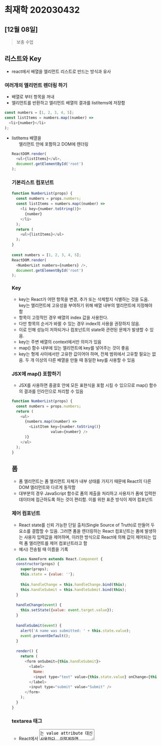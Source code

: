 # 최재학 202030432
## [12월 08일]
> 보충 수업
## 리스트와 Key
- react에서 배열을 엘리먼트 리스트로 만드는 방식과 유사
### 여러개의 엘리먼트 렌더링 하기
- 배열로 부터 항목을 꺼내 <li> 엘리먼트를 반환하고 엘리먼트 배열의 결과를 listItems에 저장함
```js
const numbers = [1, 2, 3, 4, 5];
const listItems = numbers.map((number) =>
  <li>{number}</li>
);
```
- listItems 배열을 <ul> 엘리먼트 안에 포함하고 DOM에 렌더링
```js
ReactDOM.render(
  <ul>{listItems}</ul>,
  document.getElementById('root')
);
```

### 기본리스트 컴포넌트
``` js
function NumberList(props) {
  const numbers = props.numbers;
  const listItems = numbers.map((number) =>
    <li key={number.toString()}>
      {number}
    </li>
  );
  return (
    <ul>{listItems}</ul>
  );
}

const numbers = [1, 2, 3, 4, 5];
ReactDOM.render(
  <NumberList numbers={numbers} />,
  document.getElementById('root')
);
```
### Key
- key는 React가 어떤 항목을 변경, 추가 또는 삭제할지 식별하는 것을 도움. key는 엘리먼트에 고유성을 부여하기 위해 배열 내부의 엘리먼트에 지정해야 함
- 항목이 고정적인 경우 배열의 index  값을 사용한다.
- 다만 항목의 순서가 바뀔 수 있는 경우 index의 사용을 권장하지 않음.
- 이로 인해 성능이 저하되거나 컴포넌트의 state와 관련된 문제가 발생할 수 있음.
- key는 주변 배열의 context에서만 의미가 있음
- map() 함수 내부에 있는 엘리먼트에 key를 넣어주는 것이 좋음
- key는 형제 사이에서만 고유한 값이어야 하며, 전체 범위에서 고유할 필요는 없음. 두 개 이상의 다른 배열을 만들 때 동일한 key를 사용할 수 있음

### JSX에 map() 포함하기
- JSX를 사용하면 중괄호 안에 모든 표현식을 포함 시킬 수 있으므로 map() 함수의 결과를 인라인으로 처리할 수 있음
```js
function NumberList(props) {
  const numbers = props.numbers;
  return (
    <ul>
      {numbers.map((number) =>
        <ListItem key={number.toString()}
                  value={number} />
      )}
    </ul>
  );
}
```
## 폼
- 폼 엘리먼트는 폼 엘리먼트 자체가 내부 상태를 가지기 때문에 React의 다른 DOM 엘리먼트와 다르게 동작함
- 대부분의 경우 JavaScript 함수로 폼의 제출을 처리하고 사용자가 폼에 입력한 데이터에 접근하도록 하는 것이 편리함. 이를 위한 표준 방식이 제어 컴포넌트

### 제어 컴포넌트
- React state를 신뢰 가능한 단일 출처(Single Source of Truth)로 만들어 두 요소를 결합할 수 있음. 그러면 폼을 렌더링하는 React 컴포넌트는 폼에 발생하는 사용자 입력값을 제어하며, 이러한 방식으로 React에 의해 값이 제어되는 입력 폼 엘리먼트를 제어 컴포넌트라고 함
- 예시) 전송될 때 이름을 기록
``` js
  class NameForm extends React.Component {
  constructor(props) {
    super(props);
    this.state = {value: ''};

    this.handleChange = this.handleChange.bind(this);
    this.handleSubmit = this.handleSubmit.bind(this);
  }

  handleChange(event) {
    this.setState({value: event.target.value});
  }

  handleSubmit(event) {
    alert('A name was submitted: ' + this.state.value);
    event.preventDefault();
  }

  render() {
    return (
      <form onSubmit={this.handleSubmit}>
        <label>
          Name:
          <input type="text" value={this.state.value} onChange={this.handleChange} />
        </label>
        <input type="submit" value="Submit" />
      </form>
    );
  }
}
```
### textarea 태그
- React에서 <textarea>는 value attribute 대신 사용한다. 이렇게하면 <textarea>를 사용하는 폼은 한 줄 입력을 사용하는 폼과 비슷하게 작성할 수 있다.

### select 태그
- HTML에서 <select>는 드롭다운 목록을 만든다.
- react에서는 selected 어트리뷰트를 사용하는 대신 최상단 select태그에 value 어트리뷰트를 사용한다. 한 곳에서 업데이트만 하면 되기 때문에 제어 컴포넌트에서 사용하기 더 편하다.

### file input 태그
- 값이 읽기 전용이기 때문에 React에서는 비제어 컴포넌트임

### 제어되는 Input Null 값
- 제어 컴포넌트에 value prop을 지정하면 의도하지 않는 한 사용자가 변경할 수 없음

## State 끌어올리기


## [12월 01일]
> state와 생명주기, 이벤트 처리
## Clock 컴포넌트 재사용하고 캡슐화
``` js
function Clock(props) {
  return (
    <div>
      <h1>Hello, world!</h1>
      <h2>It is {props.date.toLocaleTimeString()}.</h2>
    </div>
  );
}

function tick() {
  ReactDOM.render(
    <Clock date={new Date()} />,
    document.getElementById('root')
  );
}

setInterval(tick, 1000);
```
- Clock이 갱신되도록 하려면 Clock 컴포넌트에 'state'를 추가
```js
ReactDOM.render(
  <Clock />,
  document.getElementById('root')
);
```
- state는 props와 유사하지만, 비공개이며 컴포넌트에 의해 완전히 제어됨
### 함수에서 클래스로 변환
1. React.Component를 확장하는 동일한 이름의 ES6 class를 생성
2. render()라고 불리는 빈 메서드를 추가.
3. 함수의 내용을 render() 메서드 안으로 옮김
4. render() 내용 안에 있는 props를 this.props로 변경
5. 남아있는 빈 함수 선언을 삭제
```js
class Clock extends React.Component {
  render() {
    return (
      <div>
        <h1>Hello, world!</h1>
        <h2>It is {this.props.date.toLocaleTimeString()}.</h2>
      </div>
    );
  }
}
```
- this는 super props와 구별하기 위해 사용

### 클래스에 로컬 state 추가
1. render() 메서드 안에 있는 this.props.date를 this.state.date로 변경
2. 초기 this.state를 지정하는 class constructor를 추가
3. <Clock /> 요소에서 date prop을 삭제

```js
class Clock extends React.Component {
  constructor(props) {
    super(props);
    this.state = {date: new Date()}; // 2
  }

  render() {
    return (
      <div>
        <h1>Hello, world!</h1>
        <h2>It is {this.state.date.toLocaleTimeString()}.</h2> // 1
      </div>
    );
  }
}

ReactDOM.render(
  <Clock />, // 3
  document.getElementById('root')
);
```
- 클래스 컴포넌트는 항상 props로 기본 constructor를 호출해야 함

### 시간 갱신을 위해 생명주기 메서드를 클래스에 추가

- 많은 컴포넌트가 있는 애플리케이션에서 컴포넌트가 삭제될 때 해당 컴포넌트가 사용 중이던 리소스를 확보하는 것이 중요
- Clock이 처음 DOM에 렌더링 될 때마다 타이머를 설정하려고 함. 이것을 React에서 “마운팅”이라고 함
- Clock에 의해 생성된 DOM이 삭제될 때마다 타이머를 해제하려고 함. 이것은 React에서 “언마운팅”이라고 함
- Clock 컴포넌트가 매초 작동하도록 하는 tick()이라는 메서드를 구현함. 컴포넌트 로컬 state를 업데이트하기 위해 this.setState()를 사용
``` js
class Clock extends React.Component {
  constructor(props) {
    super(props);
    this.state = {date: new Date()};
  }

  componentDidMount() {
    this.timerID = setInterval(
      () => this.tick(),
      1000
    );
  }

  componentWillUnmount() {
    clearInterval(this.timerID);
  }

  tick() {
    this.setState({
      date: new Date()
    });
  }

  render() {
    return (
      <div>
        <h1>Hello, world!</h1>
        <h2>It is {this.state.date.toLocaleTimeString()}.</h2>
      </div>
    );
  }
}
```
- componentDidMount() 메서드는 컴포넌트 출력물이 DOM에 렌더링 된 후에 실행됨

#### 메서드 호출 순서 요약
1. ```<Clock />``` 가 ReactDOM.render()로 전달되었을 때  React는 Clock 컴포넌트의 constructor를 호출함. Clock이 현재 시각을 표시해야 하기 때문에 현재 시각이 포함된 객체로 this.state를 초기화함.
2. React는 Clock 컴포넌트의 render() 메서드를 호출하고 이를 통해 React는 화면에 표시되어야 할 내용을 알게 됨. 그 다음 React는 Clock의 렌더링 출력값을 일치시키기 위해 DOM을 업데이트함.
3. Clock 출력값이 DOM에 삽입되면, React는 componentDidMount() 생명주기 메서드를 호출하고 그 안에서 Clock 컴포넌트는 매초 컴포넌트의 tick() 메서드를 호출하기 위한 타이머를 설정하도록 브라우저에 요청함
4. 매초 브라우저가 tick() 메서드를 호출함. 그 안에서 Clock 컴포넌트는 setState()에 현재 시각을 포함하는 객체를 호출하면서 UI 업데이트를 진행. setState() 호출 덕분에 React는 state가 변경된 것을 인지하고 화면에 표시될 내용을 알아내기 위해 render() 메서드를 다시 호출함. 이 때 render() 메서드 안의 this.state.date가 달라지고 렌더링 출력값은 업데이트된 시각을 포함함. React는 이에 따라 DOM을 업데이트
5. Clock 컴포넌트가 DOM으로부터 한 번이라도 삭제된 적이 있다면 React는 타이머를 멈추기 위해 componentWillUnmount() 생명주기 메서드를 호출

### setSTate에 대한 3가지
- 직접 State를 수정하면 안됨. 대신 setState를 사용. this.state를 지정할 수 있는 유일한 곳은 생성자 뿐임
- state 업데이트는 비동기적일 수도 있음
- React는 성능을 위해 여러 setState() 호출을 단일 업데이트로 한꺼번에 처리할 있음. this.props와 this.state가 비동기적으로 업데이트될 수 있기 때문에 다음 state를 계산할 때 해당 값에 의존해서는 안됨.(this 사용X)
- state 업데이는 병합됨(덮여 쓰인다)

### 데이터는 아래로 흐른다(부모(super) -> 자식(sub))
- 컴포넌트는 자신의 state를 자식 컴포넌트에 props로 전달할 수 있음.

### React 앱에서 컴포넌트가 유상태 또는 무상태에 대한 것은 시간이 지남에 따라 변경될 수 있는 구현 세부 사항으로 간주
- 유상태(stateful): state가 있는 컴포넌트, Stateful 컴포넌트는 늘 클래스 컴포넌트이며,  생성자에서 초기화되는 state가 있음.
- 무상태(stateless): state가 없는 컴포넌트, stateless 컴포넌트 작성 시 최대한 state를 사용하지 않도록 컴포넌트를 구현해야 버그 수정이나 유지보수가 쉬워짐

## 이벤트 처리
- React의 이벤트는 소문자 대신 캐멀 케이스(camelCase)를 사용
- JSX를 사용하여 문자열이 아닌 함수로 이벤트 핸들러를 전달
- React에서는 false를 반환해도 기본 동작을 방지할 수 없음. 반드시 preventDefault를 명시적으로 호출해야 함
- React를 사용할 때 DOM 엘리먼트가 생성된 후 리스너를 추가하기 위해 addEventListener를 호출할 필요없음. 대신, 엘리먼트가 처음 렌더링될 때 리스너를 제공하면 됨

## 조건부 렌더링
- React에서 조건부 렌더링은 JavaScript에서의 조건 처리와 같이 동작
### 엘리먼트 변수
- 엘리먼트를 저장하기 위해 변수사용, 출력의 다른 부분은 변하지 않은 채로 컴포넌트의 일부를 조건부로 렌더링 할 수 있음
### 논리 && 연산자로 If를 인라인으로 표현
- JavaScript에서 true && expression은 항상 expression이고 false && expression은 항상 false임
- 따라서 && 뒤의 엘리먼트는 조건이 true일때 출력 됨. 조건이 false라면 무시하고 건너 뜀
- falsy 표현식을 반환하면 여전히 && 뒤에 있는 표현식은 건너뛰지만 falsy 표현식이 반환된다는 것에 주의
### 조건부 연산자로 If-Else 구문 인라인으로 표현
- condition ? true: false를 사용하는 것.
```js
render() {
  const isLoggedIn = this.state.isLoggedIn;
  return (
    <div>
      The user is <b>{isLoggedIn ? 'currently' : 'not'}</b> logged in.
    </div>
  );
}
```
### 컴포넌트가 렌더링하는 것 막기
- 가끔 다른 컴포넌트에 의해 렌더링될 때 컴포넌트 자체를 숨기고 싶을 때 렌더링 결과를 출력하는 대신 null을 반환하면 해결할 수 있음
- 컴포넌트의 render 메서드로부터 null을 반환하는 것은 생명주기 메서드 호출에 영향을 주지 않음



## [11월 24일]
> 
### React 주요 개념
- 점진적으로 적용할 수 있도록 설계, 필요한 만큼만 사용할 수 있음
- 온라인 코드 편집기 제공, Codepen, CodeSandbox, Stackbitz
- CDN방식으로 간편하게 테스트할 수 있도록 HTML 코드를 제공함
### JSX 소개
- JSX는 React elememt를 생성함
- React는 컴포넌트라고 부르는 느슨하게 연결된 유닛으로 관심사를 분리함
- JSX의 중괄호 안에 유효한 모든 자바스크립트 표현식을 넣을 수 있다.
- if, for문 등과 함께 사용, 변수에 할당, 인자로 받고 함수로부터 반환할 수 있다.
- 속성에 따옴표를 이용해 문자열 리터럴을 정의할 수 있다.
- 속성에 중괄호를 사용하여 JavaScript 표현식을 삽입할 수 있다.
- Babel은 JSX를 React.createElement로 호출한다.

## [11월 17일]
> TodoList, 
### TodoList
- TodoApp과 TodoList 두 개의 컴포넌트로 구성
- handleChange는 모든 키보드 입력마다 React의 state를 갱신해서 보여준다.
- 시간순으로 보면 다음과 같이 동작한다.
- 유저입력 > handleChange > React의 state 갱신 > form element가 React state를 참조
- 유저 입력을 강제로 대문자로 변경할 경우에도 사용
```js
handleChange(event) {
  this.setState({value: event.target.value.toUpperCase()})
}
```
<br>
- render()메소드에서 초기 렌더링을 실행한다.
- onChange를 통해 input에 입력되는 값으로 state 상태 변경을 준비한다.
- 입력된 값은 state "text: " "에 임시로 저장된다.
- lavel의 htmlFor은 input과의 연결을 위한 id값이다.
- className처럼 html
- 버튼을 클릭하면 버튼의 숫자를 증가시킨다.
- 리스트는 배열로 저장되기 때문에 item.length를 통해 list의 수를 확인한다.
- input area에 이벤트가 발생하면 handleChange(e)가 동작하여 State의 text값을 변경한다.
- "Add #x"버튼을 클릭하면 리스트의 length에 1을 더해서 버튼에 출력한다.

### key props의 역할
- key는 props의 안정적으로 사용할 수 있도록 고유성을 부여하기 위해 필요
- React가 어떤 props를 변경, 추가 또는 삭제할 지 식별하는 것을 도와준다.
- 반드시 date를 사용하지 않아도 된다. 배열의 inedex값
- 유일한 값이라면 그 값이 무엇이든 상관없다.

### handleSubmit(e)에서 preventDefault()를 사용하는 이유
- Refresh를 막기 위해서

### 외부 플러그인을 사용하는 컴포넌트
- 외부 플러그인은 Remarkable을 사용함으로 CDN으로 링크를 추가한다.
- remarkable.js로 검색해야 찾을 수 있다.
## [11월 10일]
> 깃허브 배포하기
### package.json 수정
```js
"scripts": {
    "start": "react-scripts start",
    "build": "react-scripts build",
    "predeploy": "npm run build",
    "deploy": "gh-pages -d build"
  },
  (생략...)
  "browserslist": {
    "production": [
      ">0.2%",
      "not dead",
      "not op_mini all"
    ],
    "development": [
      "last 1 chrome version",
      "last 1 firefox version",
      "last 1 safari version"
    ]
  },
  "homepage": "https:cms893811.github.io/movie_app_2021"
}
```

- gh-pages 설치: npm install gh-pages
- 깃 허브 저장소 확인: git remote -v
- 배포: npm run deploy
<br>

### CDN
- CDN: Content Delivery Network 또는 Content Distiribution Network
- CORS: 특정 헤더를 통해서 브라우저에게 원 출처(origin)에서 실행되고 있는 웹 애플리케이션이 다른 출처(cross-origin)에 원하는 리소스에 접근할 수 있는 권한이 있는지 없는지를 알려주는 메커니즘
- Babel: ECMAScript 2015 + 코드를 이전 JavaScript 엔진에서 실행할 수 있는 이전 버전과 호환되는 JavaScript 버전으로 변환하는 데 주로 사용되는 무료 오픈 소스 JavaScript 트랜스 컴파일러

### 
<br>

## [11월 03일]
> 
### package.json과 package-lock.json 차이
- package.json은 패키지 의존성 관리 파일
- 협업을 할 때는 팀원들 각자의 컴퓨터에 같은 패키지들을 설치해서 동일한 개발환경을 구성해야 하는게 이때 사용하는 것이 package.json
- package.json의 경우 version range를 사용한다.
- package-lock.json은 package.json이 변경될 때 마다 업데이트 되는 것으로 좀 더 정확한 버전이 기록되어 있다.
- package.json과 package-lock.json이 충돌이 생길 경우, 보통 node 모듈을 지우고 다시 설치 시 대부분은 해결이 되지만 모듈이 설치가 안되거나
  설치되도 같은 오류가 생길 경우 package.json과 package-lock.jso을 삭제하고 다시 모듈을 설치하면 해결된다.

### Markdown Tip
- npm cache clean --force
- npm rebulid
- rm -f node_modules
- npm install
- 원인 모를 문제가 발생했을 때 cache clean과 rebuild를 통해 많은 부분을 해결할 수 있다.

### 네비게이션 만들어보기
- Navigation 컴포넌트 생성
- App 컴포넌트에 Navigation 컴포넌트 포함
```js
function Navigation() {
  return (
    <div>
      <a href="/">Home</a>
      <a href="/about">About</a>
    </div>
  );
}

export default Navigation;
```

- 현재는 a태그의 href 속성의 새로고침되는 특징 때문에 리액트의 장점이 없음. 이 문제를 해결하기 위해 react-router-dom의 Link 컴포넌트를 사용하면 됨.
<br>

### Link 컴포넌트
```js
import { Link } from 'react-router-dom';

function Navigation() {
  return (
    <div>
      <Link to="/">Home</Link>
      <Link to="/about">About</Link>
    </div>
  );
}

export default Navigation;
```
<br>

### 영화 상세 정보 기능
- route props : 라우팅 대상이 되는 컴포넌트에 넘겨주는 기본 props
- consol.log를 통해 About으로 어떤 props가 넘어오는지 확인
- react-router-dom에서 Route 컴포넌트가 그려줄 컴포넌트에 전달한 props를 확인할 수 있음
- route props에 데이터를 담아 보내려면 Navigation 컴포넌트에 있는 Link 컴포넌트의 to props 구조를 변경해야 함
- pathname은 URL을 의미, state는 route props에 보내줄 데이터를 의미
- Movie 컴포넌트에 Link 컴포넌트 추가
```js
import PropTyes from 'prop-types'
import "./Movie.css"
import { Link } from 'react-router-dom';

function Movie({title,year,summary,poster, genres}){
    return (
        <div className="movie">
            <Link to={{
                pathname: 'movie-detail',
                state: {year, title, summary, poster, genres}
            }}>
                <img src={poster} alt={title} title={title} />
                <div className="movie-data">
                    <h3 className="movie-title">{title}</h3>
                    <h5 className="movie-year">{year}</h5>
                    <ul className="moive-geners">
                        {genres.map((genre, index) => {
                            return (
                                <li key={index} className="movie-genre">{genre}</li>
                            )
                        })}
                    </ul>
                    <p className="movie-summary">{summary.slice(0, 180)}...</p>
                </div>
            </Link>
        </div>
    )
}

Movie.PropTyes = {
    year: PropTyes.string.isRequired,
    title: PropTyes.string.isRequired,
    summary: PropTyes.string.isRequired,
    poster: PropTyes.string.isRequired,
    genres: PropTyes.arrayOf(PropTyes.string).isRequired
}

export default Movie;
```
- detail 컴포넌트 생성
```js
function Detail(props) {
  console.log(props);
  return <span>hello</span>;
}

export default Detail;
```
<br>

- Route 컴포넌트 추가

### 리다이렉트 기능 만들기
- Detail 컴포넌트 클래스형 컴포넌트로 변경 - componentDidMount() 함수를 사용해 Detail 컴포넌트가 마운트될 때 push() 함수를 사용하기 위해
- push() : 지정한 URL로 보내줌
```js
import React from "react";

class Detail extends React.Component {
  componentDidMount() {
    const {location, history} = this.props;
    if(location.state === undefined){
      history.push('/');
    }
  }

  render() {
    return (
      <span>hello</span>
    );
  }
}

export default Detail;
```

### 영화 제목 출력하기
- location.state.title 출력
```
 render() {
    const {location} = this.props;
    return (
      <span>{location.state.title}</span>
    );
  }
```
- Detail 컴포넌트는 render() -> componenetDidMount() 순서로 실행하기 때문에 작동하지 않음, render() 함수에도 componenetDidMount()에 작성한 리다이렉트 코드를
추가하면 됨
```js
render() {
  const {location} = this.props;
  if(location.state) {
    return (
      <span>{location.state.title}</span>
    );
  } else {
    return null;
  }
}
```
- 새로고침 또는 주소 입력 시 render()는 null을 반환하고 componentDidMount()의 리다이렉트 기능이 동작하게 됨
<br>
## [10월 27일]
>router
- genres props는 배열이므로 map 함수를 이용해 출력
```js
<ul className="moive-geners">
  {genres.map((genre) => {
    return (
      <li className="movie-genre">{genre}</li>
    )
  })}
</ul>
```
- li에 key props 추가
```js
<ul className="moive-geners">
  {genres.map((genre) => {
    return (
      <li key={index} className="movie-genre">{genere}</li>
    )
  })}
</ul>
```
- 시놉시스 180자로 제한하기
```js
<p className="movie-summary">{summary.slice(0, 180)}...</p>
```
- react-router-dom 설치 :npm install react-router-dom
- 폴더 정리: src\components, src\routes 생성
- src\components\Movie.js, src\components\Movie.css 로 이동
- src\routes\Home.js, src\routes\Home.css, src\routes\About.js 생성
- Home.js에 App.js 코드 복사, Home.css 작성
- App.js 재작성
```js
import "./App.css"
import { HashRouter, Route } from "react-router-dom";
import About from './routes/About';
import Home from './routes/Home';

function App() {
    return  (
        <HashRouter>
            <Route path="/" component={Home} />
            <Route path="/about" component={About} />
        </HashRouter>
    );
}

export default App;
```
- 라우터는 사용자가 입력한 url을 통해 특정 컴포넌트를 불러줌
- Route에는 2가지 props 를 전달할 수 있는데 하나는 URL을 위한 path props, URL에 맞는 컴포넌트를 불러 주기 위한 component pops
- 라우터는 사용자가 접속 시 path props에 있는 모든 컴포넌트가 그려지가 됨
- 이를 수정하기 위해 exact props를 추가함, exact props는 Route 컴포넌트가
path props와 정확하게 일치하는 URL에만 반응하도록 만들어줌
```js
import "./App.css"
import { HashRouter, Route } from "react-router-dom";
import About from './routes/About';
import Home from './routes/Home';

function App() {
    return  (
        <HashRouter>
            <Route path="/" exact={true} component={Home} />
            <Route path="/about" component={About} />
        </HashRouter>
    );
}

export default App;
```

## [10월 13일]
>
- isLoding state true -> false로 업데이트
- 영화 데이터를 정의 관리하기 위해 prop-types 사용
### Movie 컴포넌트 생성
```js
import React from 'react';
import PropTypes from 'prop-types'
// props 추가 및 출력
function Movie(id, title, year, summary, posters) {
    return (
        <h1>{title}</h1>
    )
}
// API가 보내준 데이터 반영
Movie.prototype = {
    id: PropTypes.number.isRequired,
    year: PropTypes.string.isRequired,
    title: PropTypes.string.isRequired,
    summary: PropTypes.string.isRequired,
    poster: PropTypes.string.isRequired
};

export default Movie
```

- Movie 컴포너트에 props 전달
```js
import React from "react";
import axios from "axios";
import Movie from "./Movie";

class App extends React.Component {
  state = {
    isLoading: true,
    movies: []
  };

  getMovies = async () => {
    const {
      data: {
        data: { movies }
      }
    } = await axios.get('https://yts-proxy.now.sh/list_movies.json?sort_by=rating');
    this.setState({movies, isLoading: false});
  }

  componentDidMount() {
    this.getMovies;
  }

  render() {
    const { isLoading, movies } = this.state;
    return (
      <div>
        { isLoading ? 'Loading...' : movies.map((movie => {
          console.log(movie);
          return <Movie
            key={movie.id} //key prop 추가
            id={movie.id}
            year={movie.year}
            title={movie.title}
            summary={movie.summary}
            poster={movie.medium_cover_image}
          />
          }))
        }
      </div>
    )
  }
}

export default App
```
- html 추가
```js
import React from "react";
import axios from "axios";
import Movie from "./Movie";
import "./App.css"

class App extends React.Component {
  state = {
    isLoading: true,
    movies: []
  };

  getMovies = async () => {
    const {
      data: {
        data: { movies }
      }
    } = await axios.get('https://yts-proxy.now.sh/list_movies.json?sort_by=rating');
    this.setState({movies, isLoading: false});
  };

  componentDidMount() {
    this.getMovies;
  }

  render() {
    const { isLoading, movies } = this.state;
    return (
      <section className="container">
        { isLoading ? (
            <div className="loader">
              <span className="Loader-text">Loading...</span>
            </div>
        ) : (
          <div className="movies">
            {
              movies.map((movie) => {
                return (
                  <Movie 
                    key={movie.id}
                    id={movie.id}
                    year={movie.year}
                    title={movie.title}
                    summary={movie.summary}
                    poster={movie.medium_cover_image}
                    genres={movie.genres}
                  />
                )})}
            </div>
          )}
      </section>
    )
  }
}

export default App
```
```js
import PropTypes from 'prop-types'
import "./Movie.css"

function Movie(id, title, year, summary, posters, genres) {
    return (
        <div className='movie'>
            <img src={poster} alt={title} title={title}/>
            <div className="movie-data">
                <h3 className="movie-title">{title}</h3>
                <h5 className="movie-year">{year}</h5>
                <p className="movie-summary">{summary}</p>
            </div>    
        </div>
    );
}

Movie.propType = {
    id: PropTypes.number.isRequired,
    year: PropTypes.number.isRequired,
    title: PropTypes.string.isRequired,
    summary: PropTypes.string.isRequired,
    poster: PropTypes.string.isRequired
    genres: PropTypes.arrayOf(PropTypes.string).isRequired
};

export default Movie
```
## [10월 06일]
> 
- 6초 후 문자 출력
```
import React from "react";

class App extends React.Component {
  state = {
    isLoading: true,
  };

  componentDidMount() {
    setTimeout(() => {
      this.setState({ isLoading: false });
    }, 6000);
  }

  render() {
    const { isLoading } = this.state;
    return (
      <div>
        <h1>{ isLoading ? 'Loading...' : 'We are ready' }</h1>
      </div>
    )
  }
}

export default App
```
- componentDidMount()를 쓴 이유: 초기 렌더링이 끝난 후에 작동하게 하기 위해(?)
- npm install axios : axios 설치
- 크롬 JSON viewer 설치
- https://yts.mx/api/v2/list_movies.json 확인
- API 호출
```
import axios from "axios";

componentDidMount() {
    axios.get('https://yts-proxy.now.sh/list_movies.json');
  }

```
- axios는 네트워크를 사용하므로 느리게 동작함
- axios.get()이 반환한 영화 데이터를 받기 전에 끝나므로 실행을 분리하고 async, await을 사용
- async : 비동기라 알려 기다리게 함(?)
- await : axios.get()의 실행 완료를 기다렸다 진행하게 함
- ES6부터 객체의 키와 대입할 변수의 이름이 같다면 코드를 축약할 수 있음.
- 예) { movies: movies } -> { movies }


## [09월 29일]
> prop-types, state
- master branch를 main branch로 변경
인종차별의 뉘앙스를 지우기 위해 변경
- 이후 Git에서 브랜치를 사용자가 설정할 수 있도록 변경되고 Github에서도 기본 브랜치를 master에서 main으로 변경함
- master Branch를 main Branch로 변경
```
git config -global init.defaultBranch main
```
- 기존 Branch 변경
```
git branch -m 현재Branch 바꿀Branch
```
- 리액트 프로젝트 클론 순서
```
git clone 주소
//모듈 다운
npm install
//실행
npm start
```
<br>
정의한 props의 값이 컴포넌트에 전달되지 않는 경우 props를 검사하는 방법이 필요함.

- props를 검사하는 방법
```
// prop-types 설치
npm install prop-types
```

<br>

```
//foodLike에 입력한 값이 데이터베이스에서 넘어온 값이라고 가정

import PropTypes from 'prop-types';
//foodLike 배열의 각 요소에 rating을 추가, 자료형은 Number
rating: 5.0
rating: 4.9
<h4>{rating}/5.0</h4>
rating={dish.rating}
Food.propTypes = {
  name: PropTypes.string.isRequired,
  picture: PropTypes.string.isRequired,
  rating: PropTypes.number.isRequired, // string -> number로 수정, string이라 에러표시
}
```

- isRequired 제거 시 필수가 아니여도 되는 항목이 됨

### state
- props는 정적인 데이터만 다룰 수 있다.
- state는 동적인 데이터를 다루기 위해 사용
- state는 class형 컴포넌트에서 사용된다.
#### 클래스형 컴포넌트 작성하기
```
import React from "react";

class App extends React.Component {
  state = {
    count: 0,
  };

  render() {
    return (
      <h1>This number is: {this.state.count}</h1>
    )
  }
}

export default App
```

#### state에 count값 추가하고 사용
- class안에 state={}라고 작성하여 state를 정의
- state는 객체형태의 데이터
- 리액트는 state를 직접 변경하지 못한다. 원래 리액트는 state가 변경되면 render()함수를 다시 실행하여 변경된 state를 화면에 출력하지만 state를 직접 변경하는 경우에는 render() 함수를 다시 실행하지 않음
```
import React from "react";

class App extends React.Component {
  state = {
    count: 0
  };
  
  add = () => {
    this.setState(current => ({
      count: current.count + 1
    }));
  };

  minus = () => {
    this.setState(current => ({
      count: current.count - 1
    }));
  };

  render() {
    return (
      <div>
        <h1>The number is: {this.state.count}</h1>
        <button onClick={this.add}>Add</button>
        <button onClick={this.minus}>Minus</button>
      </div>
    )
  }
}

export default App
```
### 생명 주기 함수
<img src="img.png">

### 클래스형 컴포넌트
#### constructor() 함수
- constructor()는 Component를 생성할 때 state 값을 초기화하거나 메서드를 바인딩할 때 사용한다.
- 생성자 내에서는 setState를 사용하지 않고, this.state를 사용하여 state의 초기값을 할당한다.
- 생성자 내에서는 외부API를 직접 호출할 수 없다. 필요 하다면 componentDidMount()를 사용한다.
```
componentDidMount() {
  console.log('component rendered');
}
```
## [ 09월 15일]
> 
- 리액트는 <APP />와 같은 표시를 컴포넌트로 인식하고, 컴포넌트가 반환하는 값을 화면에 그려준다.
- 리액트는 컴포넌트와 함께 동작하고 리액트 앱은 모두 컴포넌트로 구성됨
- App 컴포넌트는 create-react-app이 자동으로 만들어 주는 기본 컴포넌트
- Potato 컴포넌트 생성
```
import Reacte from 'react';
// 리액트가 JSX를 이해할 수 있게 함
function Potato() {
    return <h3>I love potato</h3>; // html이 아니라 JSX
}
export default Potato;
// 다른 파일에서 Potato 컴포넌트를 사용할 수 있게 함
```
- Potato 컴포넌트 사용
리액트는 최종으로 단 한개의 컴포넌트를 그려야 함
```
App.js 수정
import Potato from './Potato'; //추가
function App() {
  return (
    <div>
        <h1>Hello</h1>
        <Potato /> // 추가
    </div>
  );
}
```
## [ 09월 08일]
> 
- MOVIE_APP_2021 생성
- 파일의 사용하지 않는 부분 삭제
- 리액트 앱 실행, 종료 및 깃 허브 업데이트
- ReactDOM.render(<App />, document.getElementById('root));
아이디가 'root'인 엘리먼트에 App 컴포넌트를 그린다.
- npm start 로 리액트 앱 실행